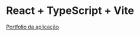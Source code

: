 # React + TypeScript + Vite

<a href="https://altair-franklim.github.io/ignite-to-do/"> Portfolio da aplicação </a>
